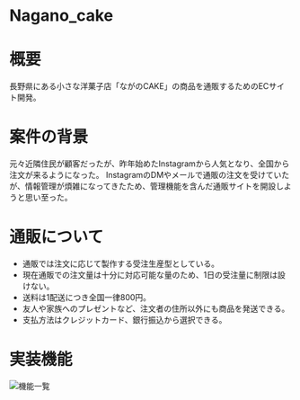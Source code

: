 # Nagano_cake

# 概要
長野県にある小さな洋菓子店「ながのCAKE」の商品を通販するためのECサイト開発。

# 案件の背景
元々近隣住民が顧客だったが、昨年始めたInstagramから人気となり、全国から注文が来るようになった。
InstagramのDMやメールで通販の注文を受けていたが、情報管理が煩雑になってきたため、管理機能を含んだ通販サイトを開設しようと思い至った。

# 通販について
* 通販では注文に応じて製作する受注生産型としている。
* 現在通販での注文量は十分に対応可能な量のため、1日の受注量に制限は設けない。
* 送料は1配送につき全国一律800円。
* 友人や家族へのプレゼントなど、注文者の住所以外にも商品を発送できる。
* 支払方法はクレジットカード、銀行振込から選択できる。

# 実装機能
![機能一覧](https://github.com/teamB-midoriro/naganocake/assets/158440003/59ca8221-d4c9-4341-9b35-a4dc42e59add)
